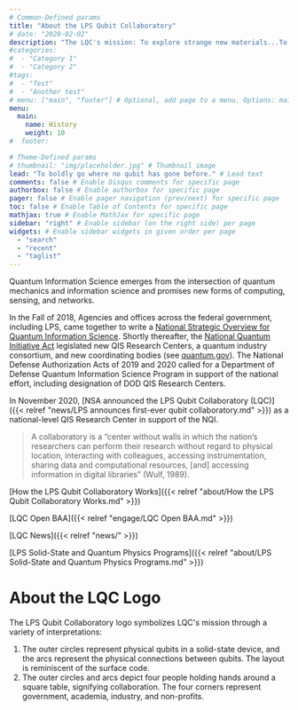 ```yaml
---
# Common-Defined params
title: "About the LPS Qubit Collaboratory"
# date: "2020-02-02"
description: "The LQC's mission: To explore strange new materials...To seek out new designs; new control approaches...To boldly go where no qubit has gone before."
#categories:
#  - "Category 1"
#  - "Category 2"
#tags:
#  - "Test"
#  - "Another test"
# menu: ["main", "footer"] # Optional, add page to a menu. Options: main, side, footer
menu:
  main:
    name: History
    weight: 10
#  footer:

# Theme-Defined params
# thumbnail: "img/placeholder.jpg" # Thumbnail image
lead: "To boldly go where no qubit has gone before." # Lead text
comments: false # Enable Disqus comments for specific page
authorbox: false # Enable authorbox for specific page
pager: false # Enable pager navigation (prev/next) for specific page
toc: false # Enable Table of Contents for specific page
mathjax: true # Enable MathJax for specific page
sidebar: "right" # Enable sidebar (on the right side) per page
widgets: # Enable sidebar widgets in given order per page
  - "search"
  - "recent"
  - "taglist"
---
```


Quantum Information Science emerges from the intersection of quantum mechanics and information science and promises new forms of computing, sensing, and networks.

In the Fall of 2018, Agencies and offices across the federal government, including LPS, came together to write a [National Strategic Overview for Quantum Information Science](https://www.whitehouse.gov/wp-content/uploads/2018/09/National-Strategic-Overview-for-Quantum-Information-Science.pdf). Shortly thereafter, the [National Quantum Initiative Act](https://www.congress.gov/bill/115th-congress/house-bill/6227) legislated new QIS Research Centers, a quantum industry consortium, and new coordinating bodies (see [quantum.gov](https://quantum.gov/)). The National Defense Authorization Acts of 2019 and 2020 called for a Department of Defense Quantum Information Science Program in support of the national effort, including designation of DOD QIS Research Centers.

In November 2020, [NSA announced the LPS Qubit Collaboratory (LQC)]({{< relref "news/LPS announces first-ever qubit collaboratory.md"  >}}) as a national-level QIS Research Center in support of the NQI.  

> A collaboratory is a “center without walls in which the nation’s researchers can perform their research without regard to physical location, interacting with colleagues, accessing instrumentation, sharing data and computational resources, [and] accessing information in digital libraries” (Wulf, 1989).

[How the LPS Qubit Collaboratory Works]({{< relref "about/How the LPS Qubit Collaboratory Works.md" >}})

[LQC Open BAA]({{< relref "engage/LQC Open BAA.md" >}})

[LQC News]({{< relref "news/" >}})

[LPS Solid-State and Quantum Physics Programs]({{< relref "about/LPS Solid-State and Quantum Physics Programs.md" >}})

# About the LQC Logo

The LPS Qubit Collaboratory logo symbolizes LQC's mission through a variety of interpretations:
1. The outer circles represent physical qubits in a solid-state device, and the arcs represent the
physical connections between qubits. The layout is reminiscent of the surface code.
2. The outer circles and arcs depict four people holding hands around a square table, signifying
collaboration. The four corners represent government, academia, industry, and non-profits.
